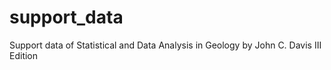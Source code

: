 # support_data
Support data of Statistical and Data Analysis in Geology by John C. Davis III Edition
